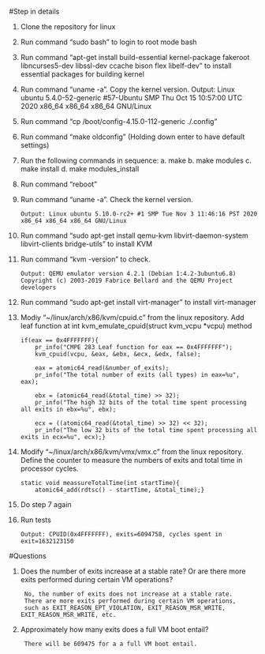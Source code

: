 #Step in details
1.	Clone the repository for linux
2.	Run command “sudo bash” to login to root mode bash
3.	Run command “apt-get install build-essential kernel-package fakeroot libncurses5-dev libssl-dev ccache bison flex libelf-dev” to install essential packages for building kernel
4.	Run command “uname -a”. Copy the kernel version.
Output: Linux ubuntu 5.4.0-52-generic #57-Ubuntu SMP Thu Oct 15 10:57:00 UTC 2020 x86_64 x86_64 x86_64 GNU/Linux
5.	Run command “cp /boot/config-4.15.0-112-generic ./.config”
6.	Run command “make oldconfig” (Holding down enter to have default settings)
7.	Run the following commands in sequence:
a.	make
b.	make modules
c.	make install
d.	make modules_install
8.	Run command “reboot”
9.	Run command “uname -a”. Check the kernel version.

		Output: Linux ubuntu 5.10.0-rc2+ #1 SMP Tue Nov 3 11:46:16 PST 2020 x86_64 x86_64 x86_64 GNU/Linux
10.	Run command “sudo apt-get install qemu-kvm libvirt-daemon-system libvirt-clients bridge-utils” to install KVM
11.	Run command “kvm -version” to check.

		Output: QEMU emulator version 4.2.1 (Debian 1:4.2-3ubuntu6.8)
		Copyright (c) 2003-2019 Fabrice Bellard and the QEMU Project developers 
12.	Run command “sudo apt-get install virt-manager” to install virt-manager
13.	Modiy “~/linux/arch/x86/kvm/cpuid.c” from the linux repository. Add leaf function at int kvm_emulate_cpuid(struct kvm_vcpu *vcpu) method


		if(eax == 0x4FFFFFFF){
			pr_info("CMPE 283 Leaf function for eax == 0x4FFFFFFF");
			kvm_cpuid(vcpu, &eax, &ebx, &ecx, &edx, false);

			eax = atomic64_read(&number_of_exits);
			pr_info("The total number of exits (all types) in eax=%u", eax);

			ebx = (atomic64_read(&total_time) >> 32);
			pr_info("The high 32 bits of the total time spent processing all exits in ebx=%u", ebx);

			ecx = ((atomic64_read(&total_time) >> 32) << 32);
			pr_info("The low 32 bits of the total time spent processing all exits in ecx=%u", ecx);}
14.	Modify “~/linux/arch/x86/kvm/vmx/vmx.c” from the linux repository. Define the counter to measure the numbers of exits and total time in processor cycles.

		static void meassureTotalTime(int startTime){
			atomic64_add(rdtsc() - startTime, &total_time);}
15.	Do step 7 again
16.	Run tests

		Output: CPUID(0x4FFFFFFF), exits=6094758, cycles spent in exit=1632123150


#Questions
1. Does the number of exits increase at a stable rate? Or are there more exits performed during certain VM operations? 

		No, the number of exits does not increase at a stable rate. 
		There are more exits performed during certain VM operations, 
		such as EXIT_REASON_EPT_VIOLATION, EXIT_REASON_MSR_WRITE, EXIT_REASON_MSR_WRITE, etc.
2. Approximately how many exits does a full VM boot entail?
		
		There will be 609475 for a a full VM boot entail.





